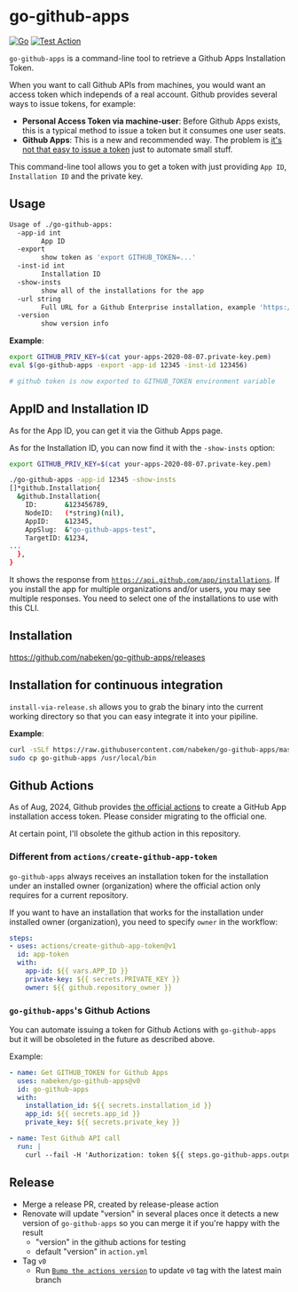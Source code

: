 # go-github-apps

[![Go](https://github.com/nabeken/go-github-apps/actions/workflows/go.yml/badge.svg)](https://github.com/nabeken/go-github-apps/actions/workflows/go.yml)
[![Test Action](https://github.com/nabeken/go-github-apps/actions/workflows/test-action.yml/badge.svg)](https://github.com/nabeken/go-github-apps/actions/workflows/test-action.yml)

`go-github-apps` is a command-line tool to retrieve a Github Apps Installation Token.

When you want to call Github APIs from machines, you would want an access token which independs of a real account.
Github provides several ways to issue tokens, for example:
- **Personal Access Token via machine-user**: Before Github Apps exists, this is a typical method to issue a token but it consumes one user seats.
- **Github Apps**: This is a new and recommended way. The problem is [it's not that easy to issue a token](https://docs.github.com/en/developers/apps/authenticating-with-github-apps#authenticating-as-a-github-app) just to automate small stuff.

This command-line tool allows you to get a token with just providing `App ID`, `Installation ID` and the private key.

## Usage

```sh
Usage of ./go-github-apps:
  -app-id int
    	App ID
  -export
    	show token as 'export GITHUB_TOKEN=...'
  -inst-id int
    	Installation ID
  -show-insts
    	show all of the installations for the app
  -url string
        Full URL for a Github Enterprise installation, example 'https://github.example.com/api/v3'
  -version
    	show version info
```

**Example**:
```sh
export GITHUB_PRIV_KEY=$(cat your-apps-2020-08-07.private-key.pem)
eval $(go-github-apps -export -app-id 12345 -inst-id 123456)

# github token is now exported to GITHUB_TOKEN environment variable
```

## AppID and Installation ID

As for the App ID, you can get it via the Github Apps page.

As for the Installation ID, you can now find it with the `-show-insts` option:
```sh
export GITHUB_PRIV_KEY=$(cat your-apps-2020-08-07.private-key.pem)

./go-github-apps -app-id 12345 -show-insts
[]*github.Installation{
  &github.Installation{
    ID:       &123456789,
    NodeID:   (*string)(nil),
    AppID:    &12345,
    AppSlug:  &"go-github-apps-test",
    TargetID: &1234,
...
  },
}
```

It shows the response from [`https://api.github.com/app/installations`](https://docs.github.com/en/rest/apps/apps?apiVersion=2022-11-28#list-installations-for-the-authenticated-app).
If you install the app for multiple organizations and/or users, you may see multiple responses. You need to select one of the installations to use with this CLI.

## Installation

https://github.com/nabeken/go-github-apps/releases

## Installation for continuous integration

`install-via-release.sh` allows you to grab the binary into the current working directory so that you can easy integrate it into your pipiline.

**Example**:
```sh
curl -sSLf https://raw.githubusercontent.com/nabeken/go-github-apps/master/install-via-release.sh | bash -s -- -v v0.0.3
sudo cp go-github-apps /usr/local/bin
```

## Github Actions

As of Aug, 2024, Github provides [the official actions](https://github.com/actions/create-github-app-token) to create a GitHub App installation access token. Please consider migrating to the official one.

At certain point, I'll obsolete the github action in this repository.

### Different from `actions/create-github-app-token`

`go-github-apps` always receives an installation token for the installation under an installed owner (organization) where the official action only requires for a current repository.

If you want to have an installation that works for the installation under installed owner (organization), you need to specify `owner` in the workflow:

```yaml
steps:
- uses: actions/create-github-app-token@v1
  id: app-token
  with:
    app-id: ${{ vars.APP_ID }}
    private-key: ${{ secrets.PRIVATE_KEY }}
    owner: ${{ github.repository_owner }}
```

### `go-github-apps`'s Github Actions

You can automate issuing a token for Github Actions with `go-github-apps` but it will be obsoleted in the future as described above.

Example:
```yml
- name: Get GITHUB_TOKEN for Github Apps
  uses: nabeken/go-github-apps@v0
  id: go-github-apps
  with:
    installation_id: ${{ secrets.installation_id }}
    app_id: ${{ secrets.app_id }}
    private_key: ${{ secrets.private_key }}

- name: Test Github API call
  run: |
    curl --fail -H 'Authorization: token ${{ steps.go-github-apps.outputs.app_github_token }}' https://api.github.com/
```

## Release

- Merge a release PR, created by release-please action
- Renovate will update "version" in several places once it detects a new version of `go-github-apps` so you can merge it if you're happy with the result
  - "version" in the github actions for testing
  - default "version" in `action.yml`
- Tag `v0`
  - Run [`Bump the actions version`](https://github.com/nabeken/go-github-apps/actions/workflows/update_actions_tag.yml) to update `v0` tag with the latest main branch
